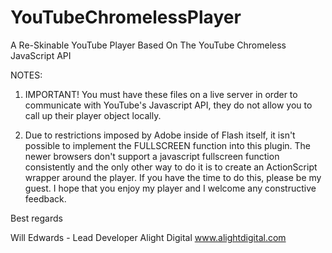 YouTubeChromelessPlayer
=======================

A Re-Skinable YouTube Player Based On The YouTube Chromeless JavaScript API

NOTES:


1. IMPORTANT! You must have these files on a live server in order to communicate with YouTube's Javascript API, they do not allow you to call up their player object locally.

2. Due to restrictions imposed by Adobe inside of Flash itself, it isn't possible to implement the FULLSCREEN function into this plugin. The newer browsers don't support a javascript fullscreen function consistently and the only other way to do it is to create an ActionScript wrapper around the player. If you have the time to do this, please be my guest. I hope that you enjoy my player and I welcome any constructive feedback.

Best regards

Will Edwards - Lead Developer Alight Digital www.alightdigital.com
